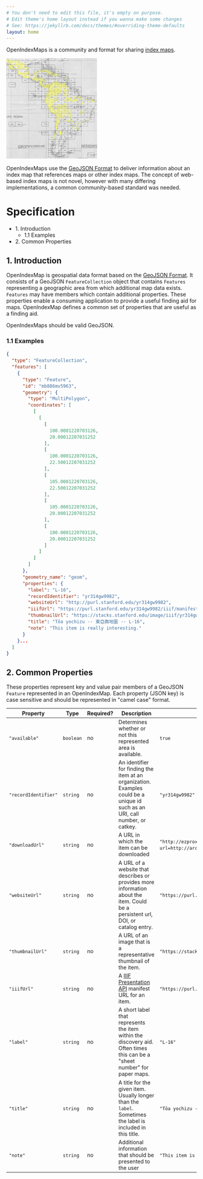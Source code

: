 ```yaml
---
# You don't need to edit this file, it's empty on purpose.
# Edit theme's home layout instead if you wanna make some changes
# See: https://jekyllrb.com/docs/themes/#overriding-theme-defaults
layout: home
---
```


OpenIndexMaps is a community and format for sharing [index maps](https://en.wikipedia.org/wiki/Index_map).

<img src="index_map.jpg" width="240">

OpenIndexMaps use the [GeoJSON Format](https://tools.ietf.org/html/rfc7946) to deliver information about an index map that references maps or other index maps. The concept of web-based index maps is not novel, however with many differing implementations, a common community-based standard was needed.


# Specification

- 1\. Introduction
  - 1.1 Examples
- 2\. Common Properties

## 1. Introduction

OpenIndexMap is geospatial data format based on the [GeoJSON Format](https://tools.ietf.org/html/rfc7946). It consists of a GeoJSON `FeatureCollection` object that contains `Features` representing a geographic area from which additional map data exists. `Features` may have members which contain additional properties. These properties enable a consuming application to provide a useful finding aid for maps. OpenIndexMap defines a common set of properties that are useful as a finding aid.

OpenIndexMaps should be valid GeoJSON.

### 1.1 Examples

```json
{
  "type": "FeatureCollection",
  "features": [
    {
      "type": "Feature",
      "id": "mb886mv5963",
      "geometry": {
        "type": "MultiPolygon",
        "coordinates": [
          [
            [
              [
                100.0001220703126,
                20.00012207031252
              ],
              [
                100.0001220703126,
                22.50012207031252
              ],
              [
                105.0001220703126,
                22.50012207031252
              ],
              [
                105.0001220703126,
                20.00012207031252
              ],
              [
                100.0001220703126,
                20.00012207031252
              ]
            ]
          ]
        ]
      },
      "geometry_name": "geom",
      "properties": {
        "label": "L-16",
        "recordIdentifier": "yr314gw9982",
        "websiteUrl": "http://purl.stanford.edu/yr314gw9982",
        "iiifUrl": "https://purl.stanford.edu/yr314gw9982/iiif/manifest",
        "thumbnailUrl": "https://stacks.stanford.edu/image/iiif/yr314gw9982%2Fyr314gw9982_00_0001/full/!400,400/0/default.jpg",
        "title": "Tōa yochizu -- 東亞輿地圖 -- L-16",
        "note": "This item is really interesting."
      }
    }...
  ]
}
```

## 2. Common Properties

These properties represent key and value pair members of a GeoJSON `Feature` represented in an OpenIndexMap. Each property (JSON key) is case sensitive and should be represented in "camel case" format.

Property | Type | Required? | Description | Example
-------- | ---- | --------- | ----------- | -------
`"available"`| `boolean` | no | Determines whether or not this represented area is available. | `true`
`"recordIdentifier"` | `string` | no | An identifier for finding the item at an organization. Examples could be a unique id such as an URI, call number, or catkey. | `"yr314gw9982"`
`"downloadUrl"` | `string` | no | A URL in which the item can be downloaded | `"http://ezproxy.msu.edu/login?url=http://archive.lib.msu.edu/maps/msuonly/work/Vietnam50k/GeoWGS84/5453_3.zip"`
`"websiteUrl"` | `string` | no | A URL of a website that describes or provides more information about the item. Could be a persistent url, DOI, or catalog entry. | `"https://purl.stanford.edu/yr314gw9982"`
`"thumbnailUrl"` | `string` | no | A URL of an image that is a representative thumbnail of the item. | `"https://stacks.stanford.edu/image/iiif/yr314gw9982%2Fyr314gw9982_00_0001/full/!400,400/0/default.jpg"`
`"iiifUrl"` | `string` | no | A [IIIF Presentation API](http://iiif.io/api/presentation) manifest URL for an item. | `"https://purl.stanford.edu/yr314gw9982/iiif/manifest"`
`"label"` | `string` | no | A short label that represents the item within the discovery aid. Often times this can be a "sheet number" for paper maps. | `"L-16"`
`"title"` | `string` | no | A title for the given item. Usually longer than the `label`. Sometimes the label is included in this title. | `"Tōa yochizu -- 東亞輿地圖 -- L-16"`
`"note"` | `string` | no | Additional information that should be presented to the user | `"This item is really interesting."`
